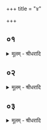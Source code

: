 +++
title = "४"

+++


## ०१
<details><summary>मूलम् - श्रीधरादि</summary>

त्रयम्वा᳘ ऽइदन्ना᳘म रूपङ्क᳘र्म्म॥  
ते᳘षान्ना᳘म्नाम्वागि᳘त्येत᳘देषामुक्थ्यम᳘तो हि स᳘र्व्वाणि ना᳘मान्युत्ति᳘ष्ठन्त्येत᳘देषाᳫँ᳭ सा᳘मैतद्धि स᳘र्व्वैर्न्ना᳘मभिः सम᳘मेत᳘देषाम्ब्र᳘ह्मैतद्धि स᳘र्व्वाणि ना᳘मानि बिभ᳘र्त्ति᳘॥
</details>

## ०२
<details><summary>मूलम् - श्रीधरादि</summary>

(र्त्त्य᳘) अ᳘थ रूपा᳘णाम्॥  
(ञ्च᳘) च᳘क्षुरि᳘त्येत᳘देषामुक्थ्यम᳘तो हि स᳘र्व्वाणि रूपा᳘ण्युत्ति᳘ष्ठन्त्येत᳘देषाᳫँ᳭ सा᳘मैतद्धि स᳘र्व्वै रूपैः᳘ सम᳘मेत᳘देषाम्ब्र᳘ह्मैतद्धि स᳘र्व्वाणि रूपा᳘णि ब्बिभर्त्ति᳘[[!!]]॥
</details>

## ०३
<details><summary>मूलम् - श्रीधरादि</summary>

(र्त्त्य᳘) अ᳘थ क᳘र्म्मणाम्॥  
(मा) आत्मे᳘त्येत᳘देषामुक्थ्यम᳘तो हि स᳘र्व्वाणि क᳘र्म्माण्युत्ति᳘ष्ठन्त्येत᳘देषाᳫँ᳭ सा᳘मैतद्धि स᳘र्व्वैः क᳘र्म्मभिः सम᳘मेत᳘देषाम्ब्र᳘ह्मैतद्धि स᳘र्व्वाणि क᳘र्म्माणि बिभ᳘र्त्ति त᳘देत᳘त्त्रयᳫँ᳭ सदे᳘कमय᳘मा᳘त्मा᳘ ऽत्मो ऽए᳘कः स᳘न्नेत᳘त्त्रयन्त᳘देत᳘दमृ᳘तᳫँ᳭ सत्ये᳘न च्छन्न᳘म्प्राणो वा᳘ ऽअमृ᳘तन्नामरूपे᳘ सत्यन्ता᳘भ्यामय᳘म्प्राण᳘श्छन्नः[[!!]]॥
</details>